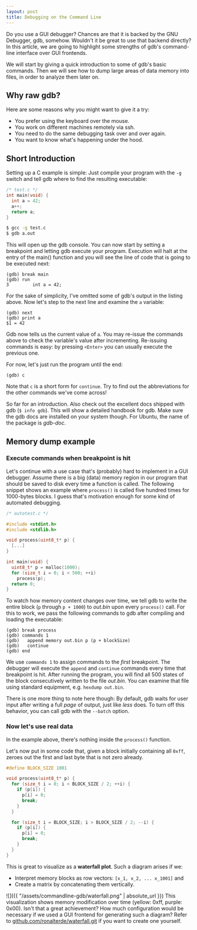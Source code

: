 ```yaml
---
layout: post
title: Debugging on the Command Line
---
```


Do you use a GUI debugger? Chances are that it is backed by the GNU Debugger, gdb, somehow. Wouldn't it be great to use that backend directly? In this article, we are going to highlight some strengths of gdb's command-line interface over GUI frontends.

We will start by giving a quick introduction to some of gdb's basic commands. Then we will see how to dump large areas of data memory into files, in order to analyze them later on. 

## Why raw gdb?

Here are some reasons why you might want to give it a try:
- You prefer using the keyboard over the mouse.
- You work on different machines remotely via ssh.
- You need to do the same debugging task over and over again.
- You want to know what's happening under the hood.

## Short Introduction

Setting up a C example is simple: Just compile your program with the `-g` switch and tell gdb where to find the resulting executable:

```c
/* test.c */
int main(void) {
  int a = 42;
  a++;
  return a;
}
```

```bash
$ gcc -g test.c
$ gdb a.out
```

This will open up the gdb console. You can now start by setting a breakpoint and letting gdb execute your program. Execution will halt at the entry of the main() function and you will see the line of code that is going to be executed next:
```
(gdb) break main
(gdb) run
3         int a = 42;
```

For the sake of simplicity, I've omitted some of gdb's output in the listing above.
Now let's step to the next line and examine the `a` variable:

```
(gdb) next
(gdb) print a
$1 = 42
```

Gdb now tells us the current value of `a`. You may re-issue the commands above to check the variable's value after incrementing.
Re-issuing commands is easy: by pressing `<Enter>` you can usually execute the previous one.

For now, let's just run the program until the end:
```
(gdb) c
```

Note that `c` is a short form for `continue`. Try to find out the abbreviations for the other commands we've come across!

So far for an introduction. Also check out the excellent docs shipped with gdb (`$ info gdb`). This will show a detailed handbook for gdb. Make sure the gdb docs are installed on your system though. For Ubuntu, the name of the package is *gdb-doc*.

## Memory dump example

### Execute commands when breakpoint is hit

Let's continue with a use case that's (probably) hard to implement in a GUI debugger.
Assume there is a big (data) memory region in our program that should be saved to disk every time a function is called.
The following snippet shows an example where `process()` is called five hundred times for 1000-bytes blocks. I guess that's motivation enough for some kind of automated debugging.

```c
/* autotest.c */

#include <stdint.h>
#include <stdlib.h>

void process(uint8_t* p) {
  [...]
}

int main(void) {
  uint8_t* p = malloc(1000);
  for (size_t i = 0; i < 500; ++i)
    process(p);
  return 0;
}
```

To watch how memory content changes over time, we tell gdb to write the entire block (`p` through `p + 1000`) to *out.bin* upon every `process()` call.
For this to work, we pass the following commands to gdb after compiling and loading the executable:
```
(gdb) break process
(gdb) commands 1
(gdb) 	append memory out.bin p (p + blockSize)
(gdb) 	continue
(gdb) end
```

We use `commands 1` to assign commands to the *first* breakpoint. The debugger will execute the `append` and `continue` commands every time that breakpoint is hit.
After running the program, you will find all 500 states of the block consecutively written to the file *out.bin*.
You can examine that file using standard equipment, e.g. `hexdump out.bin`.

There is one more thing to note here though: By default, gdb waits for user input after writing a full *page* of output, just like *less* does. To turn off this behavior, you can call gdb with the `--batch` option.

### Now let's use real data
In the example above, there's nothing inside the `process()` function.

Let's now put in some code that, given a block initially containing all `0xff`, zeroes out the first and last byte that is not zero already.
```c
#define BLOCK_SIZE 1001

void process(uint8_t* p) {
  for (size_t i = 0; i < BLOCK_SIZE / 2; ++i) {
    if (p[i]) {
      p[i] = 0;
      break;
    }
  }

  for (size_t i = BLOCK_SIZE; i > BLOCK_SIZE / 2; --i) {
    if (p[i]) {
      p[i] = 0;
      break;
    }
  }
}
```

This is great to visualize as a **waterfall plot**. Such a diagram arises if we:
- Interpret memory blocks as row vectors: `[x_1, x_2, ... x_1001]` and
- Create a matrix by concatenating them vertically.

![]({{ "/assets/commandline-gdb/waterfall.png" | absolute_url }})
This visualization shows memory modification over time (yellow: 0xff, purple: 0x00). Isn't that a great achievement? How much configuration would be necessary if we used a GUI frontend for generating such a diagram?
Refer to [github.com/ronalterde/waterfall.git](https://github.com/ronalterde/waterfall.git) if you want to create one yourself.
